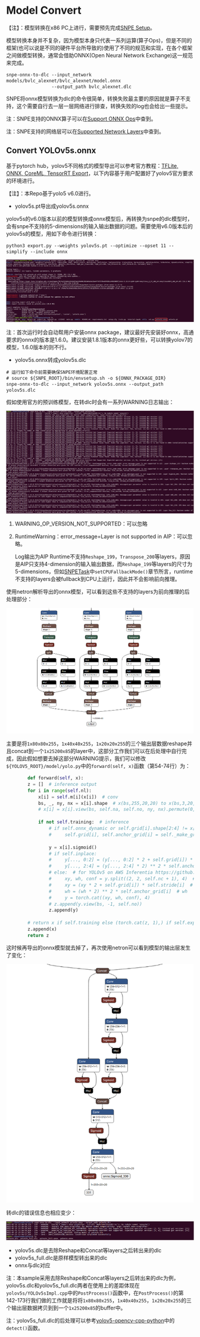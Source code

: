 <!--
 * @Description: A tutorial of how to convert an onnx format model(YOLOv5s) to dlc.
 * @version: 2.1
 * @Author: Ricardo Lu<shenglu1202@163.com>
 * @Date: 2022-07-09 11:35:13
 * @LastEditors: Ricardo Lu
 * @LastEditTime: 2023-03-04 07:22:52
-->
# Model Convert

【注】：模型转换在x86 PC上进行，需要预先完成[SNPE Setup](https://developer.qualcomm.com/sites/default/files/docs/snpe/setup.html)。

模型转换本身并不复杂，因为模型本身只代表一系列运算(算子Ops)，但是不同的框架(也可以说是不同的硬件平台所导致的)使用了不同的规范和实现，在各个框架之间做模型转换，通常会借助ONNX(Open Neural Network Exchange)这一规范来完成。 

```Shell
snpe-onnx-to-dlc --input_network models/bvlc_alexnet/bvlc_alexnet/model.onnx
                 --output_path bvlc_alexnet.dlc
```

SNPE将onnx模型转换为dlc的命令很简单，转换失败最主要的原因就是算子不支持，这个需要自行去一层一层网络进行排查，转换失败的log也会给出一些提示。 

注：SNPE支持的ONNX算子可以在[Support ONNX Ops](https://developer.qualcomm.com/sites/default/files/docs/snpe/supported_onnx_ops.html)中查到。

注：SNPE支持的网络层可以在[Supported Network Layers](https://developer.qualcomm.com/sites/default/files/docs/snpe/network_layers.html)中查到。

## Convert YOLOv5s.onnx

基于pytorch hub，yolov5不同格式的模型导出可以参考官方教程：[TFLite, ONNX, CoreML, TensorRT Export](https://github.com/ultralytics/yolov5/issues/251)，以下内容基于用户配置好了yolov5官方要求的环境进行。

【注】：本Repo基于yolo5 v6.0进行。

- yolov5s.pt导出成yolov5s.onnx

yolov5s的v6.0版本以前的模型转换成onnx模型后，再转换为snpe的dlc模型时，会有snpe不支持的5-dimensions的输入输出数据的问题。需要使用v6.0版本后的yolov5s的模型，用如下命令进行转换：

```Shell
python3 export.py --weights yolov5s.pt --optimize --opset 11 --simplify --include onnx
```

![1657878424463](images/1657878424463.png)

注：首次运行时会自动帮用户安装onnx package，建议最好先安装好onnx，高通要求的onnx的版本是1.6.0。建议安装1.8.1版本的onnx更好些，可以转换yolov7的模型，1.6.0版本的则不行。

- yolov5s.onnx转成yolov5s.dlc

```shell
# 运行如下命令前需要确保SNPE环境配置正常
# source ${SNPE_ROOT}/bin/envsetup.sh -o ${ONNX_PACKAGE_DIR}
snpe-onnx-to-dlc --input_network yolov5s.onnx --output_path yolov5s.dlc
```

假如使用官方的预训练模型，在转dlc时会有一系列WARNING日志输出：

![1657878856037](images/1657878856037.png)

1. WARNING_OP_VERSION_NOT_SUPPORTED：可以忽略

2. RuntimeWarning：error_message=Layer is not supported in AIP：可以忽略。

   Log输出为AIP Runtime不支持`Reshape_199`，`Transpose_200`等layers，原因是AIP只支持4-dimension的输入输出数据，而`Reshape_199`等layers的尺寸为5-dimensions，但如[SNPETask](./SNPETask.md)中`setCPUFallbackMode()`章节所言，runtime不支持的layers会被fullback到CPU上运行，因此并不会影响前向推理。

使用netron解析导出的onnx模型，可以看到这些不支持的layers为前向推理的后处理部分：

   ![1657879751610](images/1657879751610.png)

主要是将`1x80x80x255`，`1x40x40x255`，`1x20x20x255`的三个输出层数据reshape并且concat到一个`1x25200x85`的layer中，这部分工作我们可以在后处理中自行完成，因此假如想要去掉这部分WARNING提示，我们可以修改`${YOLOV5_ROOT}/model/yolo.py`中的`forward(self, x)`函数（第54-74行）为：

```Python
        def forward(self, x):
        z = []  # inference output
        for i in range(self.nl):
            x[i] = self.m[i](x[i])  # conv
            bs, _, ny, nx = x[i].shape  # x(bs,255,20,20) to x(bs,3,20,20,85)
            # x[i] = x[i].view(bs, self.na, self.no, ny, nx).permute(0, 1, 3, 4, 2).contiguous()

            if not self.training:  # inference
                # if self.onnx_dynamic or self.grid[i].shape[2:4] != x[i].shape[2:4]:
                #     self.grid[i], self.anchor_grid[i] = self._make_grid(nx, ny, i)

                y = x[i].sigmoid()
                # if self.inplace:
                #     y[..., 0:2] = (y[..., 0:2] * 2 + self.grid[i]) * self.stride[i]  # xy
                #     y[..., 2:4] = (y[..., 2:4] * 2) ** 2 * self.anchor_grid[i]  # wh
                # else:  # for YOLOv5 on AWS Inferentia https://github.com/ultralytics/yolov5/pull/2953
                #     xy, wh, conf = y.split((2, 2, self.nc + 1), 4)  # y.tensor_split((2, 4, 5), 4)  # torch 1.8.0
                #     xy = (xy * 2 + self.grid[i]) * self.stride[i]  # xy
                #     wh = (wh * 2) ** 2 * self.anchor_grid[i]  # wh
                #     y = torch.cat((xy, wh, conf), 4)
                # z.append(y.view(bs, -1, self.no))
                z.append(y)

        # return x if self.training else (torch.cat(z, 1),) if self.export else (torch.cat(z, 1), x)
        z.append(x)
        return z
```

这时候再导出的onnx模型就去掉了，再次使用netron可以看到模型的输出层发生了变化：

![1657880094289](images/1657880094289.png)

转dlc的错误信息也相应变少：

![1657880153175](images/1657880153175.png)

- yolov5s.dlc是去除Reshape和Concat等layers之后转出来的dlc
- yolov5s_full.dlc是原样模型转出来的dlc
- onnx与dlc对应

注：本sample采用去除Reshape和Concat等layers之后转出来的dlc为例，yolov5s.dlc和yolov5s_full.dlc两者在使用上的差距体现在`yolov5s/YOLOv5sImpl.cpp`中的`PostProcess()`函数中，在`PostProcess()`的第142-173行我们做的工作就是将将`1x80x80x255`，`1x40x40x255`，`1x20x20x255`的三个输出层数据拷贝到到一个`1x25200x85`的buffer中。

注：yolov5s_full.dlc的后处理可以参考[yolov5-opencv-cpp-python](https://github.com/doleron/yolov5-opencv-cpp-python)中的`detect()`函数。
